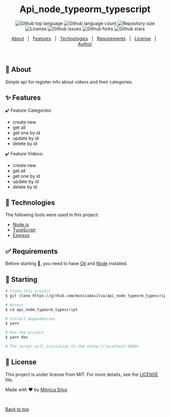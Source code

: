 <!-- <div align="center" id="top">
  <img src="./.github/app.gif" alt="Api_node_typeorm_typescript-to" />

&#xa0;

  <a href="https://api_node_typeorm_typescript.netlify.app">Demo</a>
</div> -->

<h1 align="center">Api_node_typeorm_typescript</h1>

<p align="center">
  <img alt="Github top language" src="https://img.shields.io/github/languages/top/monicadasilva/api_node_typeorm_typescript-to">

  <img alt="Github language count" src="https://img.shields.io/github/languages/count/monicadasilva/api_node_typeorm_typescript-to">

  <img alt="Repository size" src="https://img.shields.io/github/repo-size/monicadasilva/api_node_typeorm_typescript-to">

  <img alt="License" src="https://img.shields.io/github/license/monicadasilva/api_node_typeorm_typescript-to">

  <img alt="Github issues" src="https://img.shields.io/github/issues/monicadasilva/api_node_typeorm_typescript-to" />

  <img alt="Github forks" src="https://img.shields.io/github/forks/monicadasilva/api_node_typeorm_typescript-to" />

  <img alt="Github stars" src="https://img.shields.io/github/stars/monicadasilva/api_node_typeorm_typescript-to" />
</p>

<!-- Status -->

<!-- <h4 align="center">
	🚧  Api_node_typeorm_typescript 🚀 Under construction...  🚧
</h4>

<hr> -->

<p align="center">
  <a href="#dart-about">About</a> &#xa0; | &#xa0; 
  <a href="#sparkles-features">Features</a> &#xa0; | &#xa0;
  <a href="#rocket-technologies">Technologies</a> &#xa0; | &#xa0;
  <a href="#white_check_mark-requirements">Requirements</a> &#xa0; | &#xa0;
  <a href="#memo-license">License</a> &#xa0; | &#xa0;
  <a href="https://github.com/monicadasilva" target="_blank">Author</a>
</p>

<br>

## :dart: About

Simple api for register info about videos and their categories.

## :sparkles: Features

:heavy_check_mark: Feature Categories:

- create new
- get all
- get one by id
- update by id
- delete by id

:heavy_check_mark: Feature Videos:
- create new
- get all
- get one by id
- update by id
- delete by id

## :rocket: Technologies

The following tools were used in this project:

- [Node.js](https://nodejs.org/en/)
- [TypeScript](https://www.typescriptlang.org/)
- [Express](https://expressjs.com/pt-br/)

## :white_check_mark: Requirements

Before starting :checkered_flag:, you need to have [Git](https://git-scm.com) and [Node](https://nodejs.org/en/) installed.

## :checkered_flag: Starting

```bash
# Clone this project
$ git clone https://github.com/monicadasilva/api_node_typeorm_typescript-to

# Access
$ cd api_node_typeorm_typescript

# Install dependencies
$ yarn

# Run the project
$ yarn dev

# The server will initialize in the <http://localhost:3000>
```

## :memo: License

This project is under license from MIT. For more details, see the [LICENSE](LICENSE.md) file.

Made with :heart: by <a href="https://github.com/monicadasilva" target="_blank">Mônica Silva</a>

&#xa0;

<a href="#top">Back to top</a>
